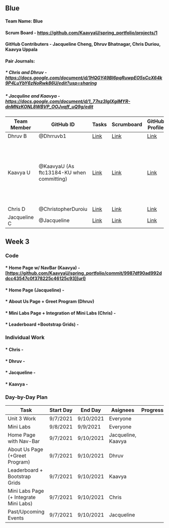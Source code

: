 ## Blue
#### Team Name: Blue
#### Scrum Board - https://github.com/KaavyaU/spring_portfolio/projects/1
#### GitHub Contributers - Jacqueline Cheng, Dhruv Bhatnagar, Chris Duriou, Kaavya Uppala
#### Pair Journals:
#####    * Chris and Dhruv - https://docs.google.com/document/d/1HQGY49BI6pqRuwpEO5sCcX64k9P4LuYbY6zNoRwk86U/edit?usp=sharing
#####    * Jacquline and Kaavya - https://docs.google.com/document/d/1_77nz3IglXgiMYR-dnMNzKONL8WBVP_OOJvqff_uQ9g/edit
Team Member                       | GitHub ID  | Tasks  | Scrumboard| GitHub Profile| Commits
----------------------------------|-----------|-----------------|-----------------------|------------------------|--------------
Dhruv B | @Dhrruvb1 |[Link](https://github.com/KaavyaU/spring_portfolio/issues/assigned/dhrruvb)|[Link](https://github.com/KaavyaU/spring_portfolio/projects/1?card_filter_query=assignee%3Adhrruvb)| [Link](https://github.com/Dhrruvb1) | [Link](https://github.com/KaavyaU/spring_portfolio/commits?author=dhrruvb)
Kaavya U| @KaavyaU (As ftc13184-KU when committing)  | [Link](https://github.com/KaavyaU/spring_portfolio/issues/assigned/KaavyaU)|[Link](https://github.com/KaavyaU/spring_portfolio/projects/1?card_filter_query=assignee%3Akaavyau)| [Link](https://github.com/KaavyaU) |[Link to all commits](https://github.com/KaavyaU/spring_portfolio/commits/master) - Problem with commiting name is causing inability to filter for Kaavya
Chris D | @ChristopherDuroiu |[Link](https://github.com/KaavyaU/spring_portfolio/issues/assigned/ChristopherDuroiu)| [Link](https://github.com/KaavyaU/spring_portfolio/projects/1?card_filter_query=assignee%3Achristopherduroiu) |[Link](https://github.com/ChristopherDuroiu) | [Link](https://github.com/KaavyaU/spring_portfolio/commits?author=ChristopherDuroiu)
Jacqueline C | @Jacqueline |[Link](https://github.com/KaavyaU/spring_portfolio/issues/assigned/1951694)| [Link](https://github.com/KaavyaU/spring_portfolio/projects/1?card_filter_query=assignee%3A1951694) | [Link](https://github.com/1951694) | [Link](https://github.com/KaavyaU/spring_portfolio/commits?author=1951694)

## Week 3

### Code
#### * Home Page w/ NavBar (Kaavya) - [https://github.com/KaavyaU/spring_portfolio/commit/9987df90ad992ddcc43547c0f378225c46125c93](url)
#### * Home Page (Jacqueline) - 
#### * About Us Page + Greet Program (Dhruv)
#### * Mini Labs Page + Integration of Mini Labs (Chris) - 
#### * Leaderboard +Bootstrap Grids) - 

### Individual Work
#### * Chris - 
#### * Dhruv - 
#### * Jacqueline - 
#### * Kaavya - 

### Day-by-Day Plan
   Task                                 | Start Day | End Day   | Asignees            | Progress 
----------------------------------------| --------- | --------  | --------------------| ---------
Unit 3 Work                             | 9/7/2021  | 9/10/2021 | Everyone            | 
Mini Labs                               | 9/8/2021  | 9/9/2021  | Everyone            |
Home Page with Nav-Bar                  | 9/7/2021  | 9/10/2021 | Jacqueline, Kaavya  |
About Us Page (+Greet Program)          | 9/7/2021  | 9/10/2021 | Dhruv               | 
Leaderboard + Bootstrap Grids           | 9/7/2021  | 9/10/2021 | Kaavya              |
Mini Labs Page (+ Integrate Mini Labs)  | 9/7/2021  | 9/10/2021 | Chris               |
Past/Upcoming Events                    | 9/7/2021  | 9/10/2021 | Jacqueline          |

